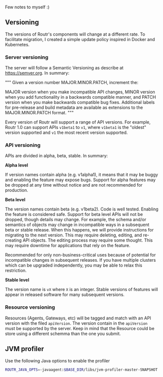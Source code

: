 Few notes to myself :)

## Versioning

The versions of Routr's components will change at a different rate. To facilitate migration, I created a simple update policy inspired in Docker and Kubernetes.

### Server versioning

The server will follow a Semantic Versioning as describe at https://semver.org. In summary:

"""
Given a version number MAJOR.MINOR.PATCH, increment the:

MAJOR version when you make incompatible API changes,
MINOR version when you add functionality in a backwards compatible manner, and
PATCH version when you make backwards compatible bug fixes.
Additional labels for pre-release and build metadata are available as extensions to the MAJOR.MINOR.PATCH format.
"""

Every version of Routr will support a range of API versions. For example, Routr 1.0 can support APIs `v1beta1` to `v1`, where `v1beta1` is the "oldest" version supported and `v1` the most recent version supported.

### API versioning

APIs are divided in alpha, beta, stable. In summary:

**Alpha level**

If version names contain alpha (e.g. v1alpha1), it means that it may be buggy and enabling the feature may expose bugs. Support for alpha features may be dropped at any time without notice and are not recommended for production.

**Beta level**

The version names contain beta (e.g. v1beta2). Code is well tested. Enabling the feature is considered safe. Support for beta level APIs will not be dropped, though details may change. For example, the schema and/or semantics of objects may change in incompatible ways in a subsequent beta or stable release. When this happens, we will provide instructions for migrating to the next version. This may require deleting, editing, and re-creating API objects. The editing process may require some thought. This may require downtime for applications that rely on the feature.

Recommended for only non-business-critical uses because of potential for incompatible changes in subsequent releases. If you have multiple clusters which can be upgraded independently, you may be able to relax this restriction.

**Stable level**

The version name is `vX` where `X` is an integer. Stable versions of features will appear in released software for many subsequent versions.

### Resource versioning

Resources (Agents, Gateways, etc) will be tagged and match with an API version with the filed `apiVersion`. The version contain in the `apiVersion` must be supported by the server. Keep in mind that the Resource could be store using a different schemma than the one you submit.

## JVM profiler

Use the following Java options to enable the profiler

```bash
ROUTR_JAVA_OPTS=-javaagent:$BASE_DIR/libs/jvm-profiler-master-SNAPSHOT.jar=reporter=com.uber.profiling.reporters.FileOutputReporter,outputDir=$BASE_DIR/out,tag=routr,metricInterval=5000
```
